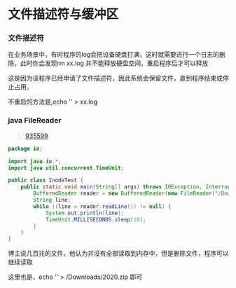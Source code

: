 # 文件描述符与缓冲区


### 文件描述符


在业务场景中，有时程序的log会把设备硬盘打满，这时就需要进行一个日志的删除，此时你会发现rm xx.log 并不能释放硬盘空间，重启程序后才可以释放


这是因为该程序已经申请了文件描述符，因此系统会保留文件，直到程序结束或停止占用。


不重启的方法是,echo '' > xx.log


### java FileReader

>[935599](https://www.v2ex.com/t/935599)



```java
package io;

import java.io.*;
import java.util.concurrent.TimeUnit;

public class InodeTest {
    public static void main(String[] args) throws IOException, InterruptedException {
        BufferedReader reader = new BufferedReader(new FileReader("/Downloads/2020.zip"), 2);
        String line;
        while ((line = reader.readLine()) != null) {
            System.out.println(line);
            TimeUnit.MILLISECONDS.sleep(10);
        }
    }
}
```

博主说几百兆的文件，他认为并没有全部读取到内存中，但是删除文件，程序可以继续读取

这里也是，echo   '' > /Downloads/2020.zip   即可
